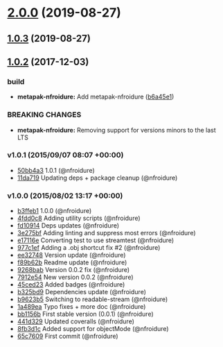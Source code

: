 # [2.0.0](https://github.com/nfroidure/plexer/compare/v1.0.3...v2.0.0) (2019-08-27)



<a name="1.0.3"></a>
## [1.0.3](https://github.com/nfroidure/plexer/compare/v1.0.2...v1.0.3) (2019-08-27)



<a name="1.0.2"></a>
## [1.0.2](https://github.com/nfroidure/plexer/compare/v1.0.1...v1.0.2) (2017-12-03)


### build

* **metapak-nfroidure:** Add metapak-nfroidure ([b6a45e1](https://github.com/nfroidure/plexer/commit/b6a45e1))


### BREAKING CHANGES

* **metapak-nfroidure:** Removing support for versions minors to the last LTS



### v1.0.1 (2015/09/07 08:07 +00:00)
- [50bb4a3](https://github.com/nfroidure/plexer/commit/50bb4a32c3aced96348fc989ffd5d7041723319e) 1.0.1 (@nfroidure)
- [11da719](https://github.com/nfroidure/plexer/commit/11da719fecee0064a2ab1621a462c38fff977de2) Updating deps + package cleanup (@nfroidure)

### v1.0.0 (2015/08/02 13:17 +00:00)
- [b3ffeb1](https://github.com/nfroidure/plexer/commit/b3ffeb1d9ccf470e8d24de4dc540ee325e837c1f) 1.0.0 (@nfroidure)
- [4fdd0c8](https://github.com/nfroidure/plexer/commit/4fdd0c800a56301e3665ae994e6fd4a0b33ecdc4) Adding utility scripts (@nfroidure)
- [fd10914](https://github.com/nfroidure/plexer/commit/fd109144978e3f36b93cd346b543f286d087147c) Deps updates (@nfroidure)
- [3e275bf](https://github.com/nfroidure/plexer/commit/3e275bfa30c5f2773a229c93f9f0e7dd0aa69c23) Adding linting and suppress most errors (@nfroidure)
- [e17116e](https://github.com/nfroidure/plexer/commit/e17116e927a9028e0fa835c77352149e5adaf72b) Converting test to use streamtest (@nfroidure)
- [977c1ef](https://github.com/nfroidure/plexer/commit/977c1ef6befba1cc686f55664741b9c733e23628) Adding a .obj shortcut fix #2 (@nfroidure)
- [ee32748](https://github.com/nfroidure/plexer/commit/ee327489c7955a39b428832297a3e09b434c3f75) Version update (@nfroidure)
- [f89b62b](https://github.com/nfroidure/plexer/commit/f89b62bf8169fff27c68634214d6004f1b122d5b) Readme update (@nfroidure)
- [9268bab](https://github.com/nfroidure/plexer/commit/9268babce643d20f8eedf67421d3c4e3490ea94c) Version 0.0.2 fix (@nfroidure)
- [7912e54](https://github.com/nfroidure/plexer/commit/7912e54437b9187335c8b78f666fecbb9d16e11c) New version 0.0.2 (@nfroidure)
- [45ced23](https://github.com/nfroidure/plexer/commit/45ced23c7704b0a19ddd7cc691ea93bce5996a14) Added badges (@nfroidure)
- [b325bd9](https://github.com/nfroidure/plexer/commit/b325bd9d11d9d2b921d32d93ba332d102cbeaaf2) Dependencies update (@nfroidure)
- [b9623b5](https://github.com/nfroidure/plexer/commit/b9623b59aa3d71b0140f20f021658978be310e36) Switching to readable-stream (@nfroidure)
- [1a489ea](https://github.com/nfroidure/plexer/commit/1a489eafc181e118d61362d42b901894e405078f) Typo fixes + more doc (@nfroidure)
- [bb1156b](https://github.com/nfroidure/plexer/commit/bb1156b02cc2bddb58291ce85ead9bfbba3eb770) First stable version (0.0.1) (@nfroidure)
- [441d329](https://github.com/nfroidure/plexer/commit/441d3292ad35cf86474e53ced39dadaa36b98ca3) Updated coveralls (@nfroidure)
- [8fb3d1c](https://github.com/nfroidure/plexer/commit/8fb3d1c7c9c65eca2292300f5a844a5ab0a29c56) Added support for objectMode (@nfroidure)
- [65c7609](https://github.com/nfroidure/plexer/commit/65c760909bd6a7eb084dd72d3f760d568ba3723d) First commit (@nfroidure)
